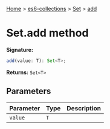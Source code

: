 [Home](./index) &gt; [es6-collections](./es6-collections.md) &gt; [Set](./es6-collections.set.md) &gt; [add](./es6-collections.set.add.md)

# Set.add method


**Signature:**
```javascript
add(value: T): Set<T>;
```
**Returns:** `Set<T>`

## Parameters

|  Parameter | Type | Description |
|  --- | --- | --- |
|  `value` | `T` |  |

